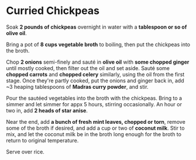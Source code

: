 # Curried Chickpeas

Soak **2 pounds of chickpeas** overnight in water with a **tablespoon
or so of olive oil**.

Bring a pot of **8 cups vegetable broth** to boiling, then put the
chickpeas into the broth.

Chop **2 onions** semi-finely and saut&eacute; in **olive oil** with
**some chopped ginger** until mostly cooked, then filter out the oil
and set aside.  Saut&eacute; some **chopped carrots** and **chopped
celery** similarly, using the oil from the first stage.  Once they're
partly cooked, put the onions and ginger back in, add ~3 heaping
tablespoons of **Madras curry powder**, and stir.

Pour the saut&eacute;ed vegetables into the broth with the chickpeas.
Bring to a simmer and let simmer for appx 5 hours, stirring
occasionally.  An hour or two in, add **2 heads of star anise**.

Near the end, add **a bunch of fresh mint leaves, chopped or torn**,
remove some of the broth if desired, and add a cup or two of **coconut
milk**.  Stir to mix, and let the coconut milk be in the broth long
enough for the broth to return to original temperature.

Serve over rice.

